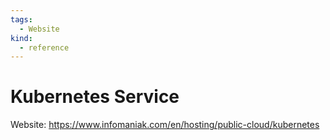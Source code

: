 ```yaml
---
tags:
  - Website
kind:
  - reference
---
```


# Kubernetes Service

Website: <https://www.infomaniak.com/en/hosting/public-cloud/kubernetes>
